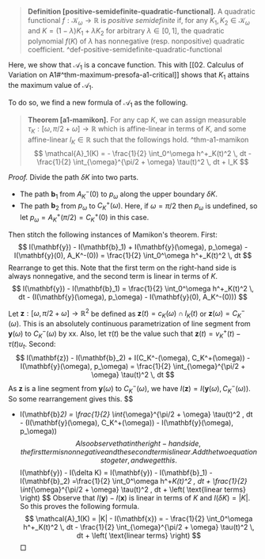 > __Definition [positive-semidefinite-quadratic-functional].__ A quadratic functional $f : \mathcal{K}_\omega \to \mathbb{R}$ is _positive semidefinite_ if, for any $K_1, K_2 \in \mathcal{K}_\omega$ and $K = (1-\lambda) K_1 + \lambda K_2$ for arbitrary $\lambda \in [0, 1]$, the quadratic polynomial $f(K)$ of $\lambda$ has nonnegative (resp. nonpositive) quadratic coefficient. ^def-positive-semidefinite-quadratic-functional

Here, we show that $\mathcal{A}_1$ is a concave function. This with [[02. Calculus of Variation on A1#^thm-maximum-presofa-a1-critical]] shows that $K_1$ attains the maximum value of $\mathcal{A}_1$.

To do so, we find a new formula of $\mathcal{A}_1$ as the following.
> __Theorem [a1-mamikon].__ For any cap $K$, we can assign measurable $\tau_K : [\omega, \pi/2 + \omega] \to \mathbb{R}$ which is affine-linear in terms of $K$, and some affine-linear $l_K \in \mathbb{R}$ such that the followings hold. ^thm-a1-mamikon
$$
\mathcal{A}_1(K) = - \frac{1}{2} \int_0^\omega h^+_K(t)^2 \, dt -  \frac{1}{2} \int_{\omega}^{\pi/2 + \omega} \tau(t)^2 \, dt + l_K
$$

_Proof._ Divide the path $\delta K$ into two parts.
- The path $\mathbf{b}_1$ from $A_K^-(0)$ to $p_\omega$ along the upper boundary $\delta K$.
- The path $\mathbf{b}_2$ from $p_\omega$ to $C_K^+(\omega)$.
Here, if $\omega = \pi/2$ then $p_\omega$ is undefined, so let $p_\omega = A^+_K(\pi/2) = C^+_K(0)$ in this case.

Then stitch the following instances of Mamikon's theorem. First:
$$
I(\mathbf{y}) - I(\mathbf{b}_1) + I(\mathbf{y}(\omega), p_\omega) - I(\mathbf{y}(0), A_K^-(0)) = \frac{1}{2} \int_0^\omega h^+_K(t)^2 \, dt
$$
Rearrange to get this. Note that the first term on the right-hand side is always nonnegative, and the second term is linear in terms of $K$.
$$
I(\mathbf{y}) - I(\mathbf{b}_1) = \frac{1}{2} \int_0^\omega h^+_K(t)^2 \, dt - (I(\mathbf{y}(\omega), p_\omega) - I(\mathbf{y}(0), A_K^-(0)))
$$

Let $\mathbf{z} : [\omega, \pi/2 + \omega] \to \mathbb{R}^2$ be defined as $\mathbf{z}(t) = c_K(\omega) \cap l_K(t)$ or $\mathbf{z}(\omega) = C_K^-(\omega)$. This is an absolutely continuous parametrization of line segment from $\mathbf{y}(\omega)$ to $C_K^-(\omega)$ by xx. Also, let $\tau(t)$ be the value such that $\mathbf{z}(t) = v_K^+(t) - \tau(t) u_t$. Second:
$$
I(\mathbf{z}) - I(\mathbf{b}_2) + I(C_K^-(\omega), C_K^+(\omega)) - I(\mathbf{y}(\omega), p_\omega) = \frac{1}{2} \int_{\omega}^{\pi/2 + \omega} \tau(t)^2 \, dt
$$
As $\mathbf{z}$ is a line segment from $\mathbf{y}(\omega)$ to $C_K^-(\omega)$, we have $I(\mathbf{z}) = I(\mathbf{y}(\omega), C_K^-(\omega))$. So some rearrangement gives this. 
$$
- I(\mathbf{b}_2)  = \frac{1}{2} \int_{\omega}^{\pi/2 + \omega} \tau(t)^2 \, dt - (I(\mathbf{y}(\omega), C_K^+(\omega)) - I(\mathbf{y}(\omega), p_\omega))
$$
Also observe that in the right-hand side, the first term is nonnegative and the second term is linear. Add the two equations togeter, and we get this.
$$
I(\mathbf{y}) - I(\delta K) = I(\mathbf{y}) - I(\mathbf{b}_1) - I(\mathbf{b}_2) =\frac{1}{2} \int_0^\omega h^+_K(t)^2 \, dt +  \frac{1}{2} \int_{\omega}^{\pi/2 + \omega} \tau(t)^2 \, dt + \left( \text{linear terms} \right) 
$$
Observe that $I(\mathbf{y}) - I(\mathbf{x})$ is linear in terms of $K$ and $I(\delta K) = |K|$. So this proves the following formula. 
$$
\mathcal{A}_1(K) = |K| - I(\mathbf{x}) = - \frac{1}{2} \int_0^\omega h^+_K(t)^2 \, dt -  \frac{1}{2} \int_{\omega}^{\pi/2 + \omega} \tau(t)^2 \, dt + \left( \text{linear terms} \right) 
$$
□


